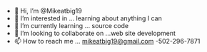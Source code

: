 - 👋 Hi, I’m @Mikeatbig19
- 👀 I’m interested in ... learning about anything I can
- 🌱 I’m currently learning ... source code
- 💞️ I’m looking to collaborate on ...web site development
- 📫 How to reach me ... mikeatbig19@gmail.com -502-296-7871

<!---
Mikeatbig19/Mikeatbig19 is a ✨ special ✨ repository because its `README.md` (this file) appears on your GitHub profile.
You can click the Preview link to take a look at your changes.
--->
